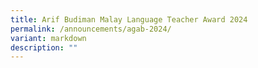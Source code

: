 ```yaml
---
title: Arif Budiman Malay Language Teacher Award 2024
permalink: /announcements/agab-2024/
variant: markdown
description: ""
---
```

